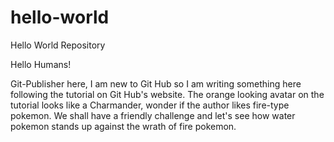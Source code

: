 # hello-world
Hello World Repository

Hello Humans!

Git-Publisher here, I am new to Git Hub so I am writing something here following the tutorial on Git Hub's website. 
The orange looking avatar on the tutorial looks like a Charmander, wonder if the author likes fire-type pokemon. 
We shall have a friendly challenge and let's see how water pokemon stands up against the wrath of fire pokemon.

